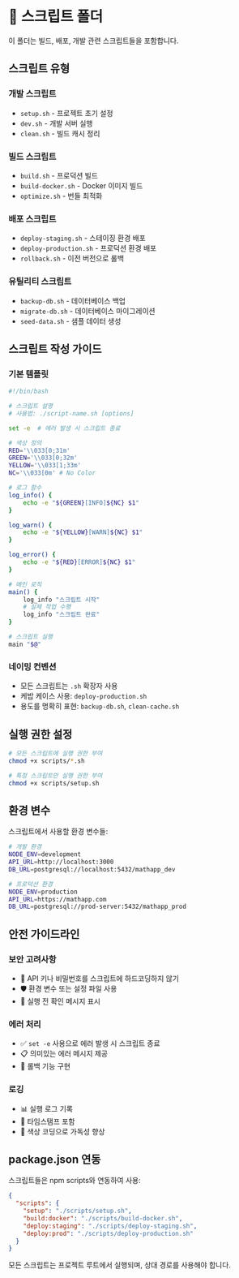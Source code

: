 # 🔧 스크립트 폴더

이 폴더는 빌드, 배포, 개발 관련 스크립트들을 포함합니다.

## 스크립트 유형

### 개발 스크립트
- `setup.sh` - 프로젝트 초기 설정
- `dev.sh` - 개발 서버 실행
- `clean.sh` - 빌드 캐시 정리

### 빌드 스크립트  
- `build.sh` - 프로덕션 빌드
- `build-docker.sh` - Docker 이미지 빌드
- `optimize.sh` - 번들 최적화

### 배포 스크립트
- `deploy-staging.sh` - 스테이징 환경 배포
- `deploy-production.sh` - 프로덕션 환경 배포
- `rollback.sh` - 이전 버전으로 롤백

### 유틸리티 스크립트
- `backup-db.sh` - 데이터베이스 백업
- `migrate-db.sh` - 데이터베이스 마이그레이션
- `seed-data.sh` - 샘플 데이터 생성

## 스크립트 작성 가이드

### 기본 템플릿
```bash
#!/bin/bash

# 스크립트 설명
# 사용법: ./script-name.sh [options]

set -e  # 에러 발생 시 스크립트 종료

# 색상 정의
RED='\\033[0;31m'
GREEN='\\033[0;32m'
YELLOW='\\033[1;33m'
NC='\\033[0m' # No Color

# 로그 함수
log_info() {
    echo -e "${GREEN}[INFO]${NC} $1"
}

log_warn() {
    echo -e "${YELLOW}[WARN]${NC} $1"
}

log_error() {
    echo -e "${RED}[ERROR]${NC} $1"
}

# 메인 로직
main() {
    log_info "스크립트 시작"
    # 실제 작업 수행
    log_info "스크립트 완료"
}

# 스크립트 실행
main "$@"
```

### 네이밍 컨벤션
- 모든 스크립트는 `.sh` 확장자 사용
- 케밥 케이스 사용: `deploy-production.sh`
- 용도를 명확히 표현: `backup-db.sh`, `clean-cache.sh`

## 실행 권한 설정

```bash
# 모든 스크립트에 실행 권한 부여
chmod +x scripts/*.sh

# 특정 스크립트만 실행 권한 부여
chmod +x scripts/setup.sh
```

## 환경 변수

스크립트에서 사용할 환경 변수들:

```bash
# 개발 환경
NODE_ENV=development
API_URL=http://localhost:3000
DB_URL=postgresql://localhost:5432/mathapp_dev

# 프로덕션 환경
NODE_ENV=production
API_URL=https://mathapp.com
DB_URL=postgresql://prod-server:5432/mathapp_prod
```

## 안전 가이드라인

### 보안 고려사항
- 🔐 API 키나 비밀번호를 스크립트에 하드코딩하지 않기
- 🛡️ 환경 변수 또는 설정 파일 사용
- 📝 실행 전 확인 메시지 표시

### 에러 처리
- ✅ `set -e` 사용으로 에러 발생 시 스크립트 종료
- 📋 의미있는 에러 메시지 제공
- 🔄 롤백 기능 구현

### 로깅
- 📊 실행 로그 기록
- 📅 타임스탬프 포함
- 🎨 색상 코딩으로 가독성 향상

## package.json 연동

스크립트들은 npm scripts와 연동하여 사용:

```json
{
  "scripts": {
    "setup": "./scripts/setup.sh",
    "build:docker": "./scripts/build-docker.sh", 
    "deploy:staging": "./scripts/deploy-staging.sh",
    "deploy:prod": "./scripts/deploy-production.sh"
  }
}
```

모든 스크립트는 프로젝트 루트에서 실행되며, 상대 경로를 사용해야 합니다.

